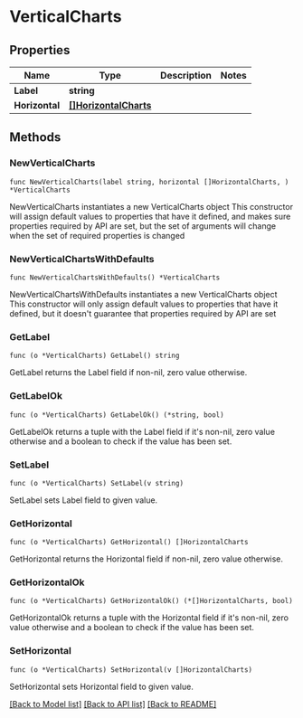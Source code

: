 # VerticalCharts

## Properties

Name | Type | Description | Notes
------------ | ------------- | ------------- | -------------
**Label** | **string** |  | 
**Horizontal** | [**[]HorizontalCharts**](HorizontalCharts.md) |  | 

## Methods

### NewVerticalCharts

`func NewVerticalCharts(label string, horizontal []HorizontalCharts, ) *VerticalCharts`

NewVerticalCharts instantiates a new VerticalCharts object
This constructor will assign default values to properties that have it defined,
and makes sure properties required by API are set, but the set of arguments
will change when the set of required properties is changed

### NewVerticalChartsWithDefaults

`func NewVerticalChartsWithDefaults() *VerticalCharts`

NewVerticalChartsWithDefaults instantiates a new VerticalCharts object
This constructor will only assign default values to properties that have it defined,
but it doesn't guarantee that properties required by API are set

### GetLabel

`func (o *VerticalCharts) GetLabel() string`

GetLabel returns the Label field if non-nil, zero value otherwise.

### GetLabelOk

`func (o *VerticalCharts) GetLabelOk() (*string, bool)`

GetLabelOk returns a tuple with the Label field if it's non-nil, zero value otherwise
and a boolean to check if the value has been set.

### SetLabel

`func (o *VerticalCharts) SetLabel(v string)`

SetLabel sets Label field to given value.


### GetHorizontal

`func (o *VerticalCharts) GetHorizontal() []HorizontalCharts`

GetHorizontal returns the Horizontal field if non-nil, zero value otherwise.

### GetHorizontalOk

`func (o *VerticalCharts) GetHorizontalOk() (*[]HorizontalCharts, bool)`

GetHorizontalOk returns a tuple with the Horizontal field if it's non-nil, zero value otherwise
and a boolean to check if the value has been set.

### SetHorizontal

`func (o *VerticalCharts) SetHorizontal(v []HorizontalCharts)`

SetHorizontal sets Horizontal field to given value.



[[Back to Model list]](../README.md#documentation-for-models) [[Back to API list]](../README.md#documentation-for-api-endpoints) [[Back to README]](../README.md)


